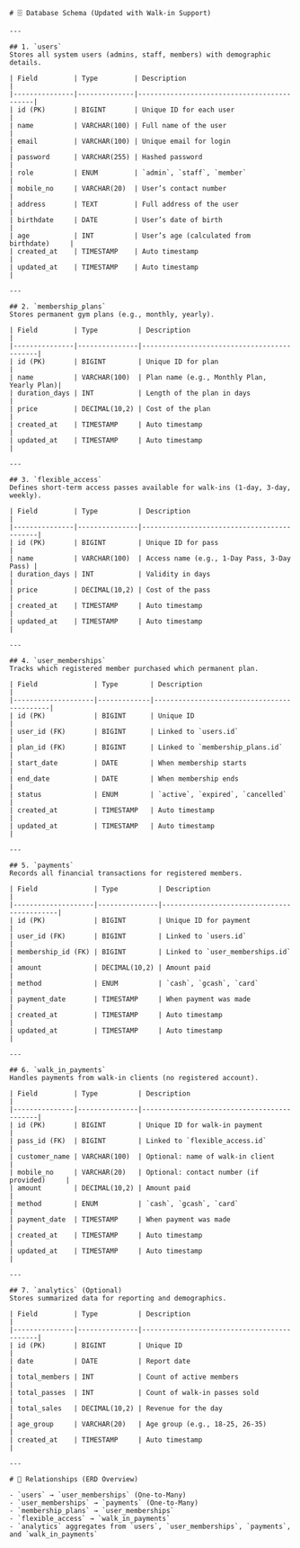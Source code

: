     # 🗄️ Database Schema (Updated with Walk-in Support)

    ---

    ## 1. `users`  
    Stores all system users (admins, staff, members) with demographic details.

    | Field         | Type         | Description                                |
    |---------------|--------------|--------------------------------------------|
    | id (PK)       | BIGINT       | Unique ID for each user                    |
    | name          | VARCHAR(100) | Full name of the user                      |
    | email         | VARCHAR(100) | Unique email for login                     |
    | password      | VARCHAR(255) | Hashed password                            |
    | role          | ENUM         | `admin`, `staff`, `member`                 |
    | mobile_no     | VARCHAR(20)  | User’s contact number                      |
    | address       | TEXT         | Full address of the user                   |
    | birthdate     | DATE         | User’s date of birth                       |
    | age           | INT          | User’s age (calculated from birthdate)     |
    | created_at    | TIMESTAMP    | Auto timestamp                             |
    | updated_at    | TIMESTAMP    | Auto timestamp                             |

    ---

    ## 2. `membership_plans`  
    Stores permanent gym plans (e.g., monthly, yearly).

    | Field         | Type          | Description                                |
    |---------------|---------------|--------------------------------------------|
    | id (PK)       | BIGINT        | Unique ID for plan                         |
    | name          | VARCHAR(100)  | Plan name (e.g., Monthly Plan, Yearly Plan)|
    | duration_days | INT           | Length of the plan in days                 |
    | price         | DECIMAL(10,2) | Cost of the plan                           |
    | created_at    | TIMESTAMP     | Auto timestamp                             |
    | updated_at    | TIMESTAMP     | Auto timestamp                             |

    ---

    ## 3. `flexible_access`  
    Defines short-term access passes available for walk-ins (1-day, 3-day, weekly).

    | Field         | Type          | Description                                |
    |---------------|---------------|--------------------------------------------|
    | id (PK)       | BIGINT        | Unique ID for pass                         |
    | name          | VARCHAR(100)  | Access name (e.g., 1-Day Pass, 3-Day Pass) |
    | duration_days | INT           | Validity in days                           |
    | price         | DECIMAL(10,2) | Cost of the pass                           |
    | created_at    | TIMESTAMP     | Auto timestamp                             |
    | updated_at    | TIMESTAMP     | Auto timestamp                             |

    ---

    ## 4. `user_memberships`  
    Tracks which registered member purchased which permanent plan.

    | Field              | Type        | Description                                |
    |--------------------|-------------|--------------------------------------------|
    | id (PK)            | BIGINT      | Unique ID                                  |
    | user_id (FK)       | BIGINT      | Linked to `users.id`                       |
    | plan_id (FK)       | BIGINT      | Linked to `membership_plans.id`            |
    | start_date         | DATE        | When membership starts                     |
    | end_date           | DATE        | When membership ends                       |
    | status             | ENUM        | `active`, `expired`, `cancelled`           |
    | created_at         | TIMESTAMP   | Auto timestamp                             |
    | updated_at         | TIMESTAMP   | Auto timestamp                             |

    ---

    ## 5. `payments`  
    Records all financial transactions for registered members.

    | Field              | Type          | Description                                |
    |--------------------|---------------|--------------------------------------------|
    | id (PK)            | BIGINT        | Unique ID for payment                      |
    | user_id (FK)       | BIGINT        | Linked to `users.id`                       |
    | membership_id (FK) | BIGINT        | Linked to `user_memberships.id`            |
    | amount             | DECIMAL(10,2) | Amount paid                                |
    | method             | ENUM          | `cash`, `gcash`, `card`                    |
    | payment_date       | TIMESTAMP     | When payment was made                      |
    | created_at         | TIMESTAMP     | Auto timestamp                             |
    | updated_at         | TIMESTAMP     | Auto timestamp                             |

    ---

    ## 6. `walk_in_payments`  
    Handles payments from walk-in clients (no registered account).

    | Field         | Type          | Description                                |
    |---------------|---------------|--------------------------------------------|
    | id (PK)       | BIGINT        | Unique ID for walk-in payment              |
    | pass_id (FK)  | BIGINT        | Linked to `flexible_access.id`             |
    | customer_name | VARCHAR(100)  | Optional: name of walk-in client           |
    | mobile_no     | VARCHAR(20)   | Optional: contact number (if provided)     |
    | amount        | DECIMAL(10,2) | Amount paid                                |
    | method        | ENUM          | `cash`, `gcash`, `card`                    |
    | payment_date  | TIMESTAMP     | When payment was made                      |
    | created_at    | TIMESTAMP     | Auto timestamp                             |
    | updated_at    | TIMESTAMP     | Auto timestamp                             |

    ---

    ## 7. `analytics` (Optional)  
    Stores summarized data for reporting and demographics.

    | Field         | Type          | Description                                |
    |---------------|---------------|--------------------------------------------|
    | id (PK)       | BIGINT        | Unique ID                                  |
    | date          | DATE          | Report date                                |
    | total_members | INT           | Count of active members                    |
    | total_passes  | INT           | Count of walk-in passes sold               |
    | total_sales   | DECIMAL(10,2) | Revenue for the day                        |
    | age_group     | VARCHAR(20)   | Age group (e.g., 18-25, 26-35)             |
    | created_at    | TIMESTAMP     | Auto timestamp                             |

    ---

    # 🔗 Relationships (ERD Overview)

    - `users` → `user_memberships` (One-to-Many)  
    - `user_memberships` → `payments` (One-to-Many)  
    - `membership_plans` → `user_memberships`  
    - `flexible_access` → `walk_in_payments`  
    - `analytics` aggregates from `users`, `user_memberships`, `payments`, and `walk_in_payments`  
